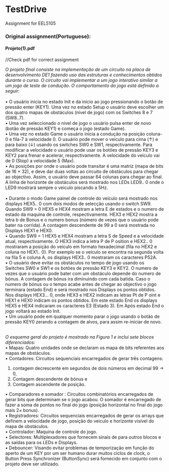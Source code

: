 # TestDrive
Assignment for EEL5105

### Original assignment(Portuguese):
#### Projeto(1).pdf

//Check pdf for correct assignment

*O projeto final consiste na implementação de um circuito na placa de desenvolvimento DE1 fazendo uso das estruturas
e conhecimentos obtidos durante o curso. O circuito vai implementar a um jogo interativo similar a um jogo de teste de
condução. O comportamento do jogo está definido a seguir:<br/>*
<br/>
• O usuário inicia no estado Init e da inicio ao jogo pressionando o botão de pressão enter (KEY1). Uma vez no estado
Setup o usuário deve escolher um dos quatro mapas de obstáculos (nível de jogo) com os Switches 8 e 7 (SW8..7).<br/>
• Uma vez seleccionado o nível de jogo o usuário pulsa enter de novo (botão de pressão KEY1) e começa o jogo (estado
Game).<br/>
• Uma vez no estado Game o usuário inicia a condução na posição coluna-0 e fila-7 à velocidade 0. O usuário pode
mover o veiculo para cima (↑) e para baixo (↓) usando os switches SW0 e SW1, respectivamente. Para modificar
a velocidade o usuário pode usar os botões de pressão KEY3 e KEY2 para frenar e acelerar, respectivamente. A
velocidade do veículo vai de 0 (Stop) a velocidade 5 (Max).<br/>
• As posições por onde o usuário pode transitar é uma matriz (mapa de bits de 16 × 32), e deve dar duas voltas ao
circuito de obstáculos para chegar ao objectivo. Assim, o usuário deve passar 64 colunas para chegar ao final. A
linha de horizonte de obstáculos será mostrado nos LEDs LED9.. 0 onde o LED9 mostrará sempre o veiculo piscando
a 5Hz.<br/><br/>
• Durante o modo Game painel de controle do veículo será mostrado nos displays HEX5.. 0 com dois modos de selecção
usando o switch SW9. Quando SW9 = 0 HEX5 e HEX4 mostram a letra E de estados e o numero de estado da
maquina de controle, respectivamente. HEX3 e HEX2 mostra a letra b de Bonus e o numero bonus (número de
vezes que o usuário pode bater na corrida). A contagem descendente de 99 a 0 será mostrada no Displays HEX1 e
HEX0.<br/>
• Quando SW9 = 1 HEX5 e HEX4 mostram a letra S de Speed e a velocidade atual, respectivamente. O HEX3 indica
a letra P de P osition e HEX2.. 0 mostraram a posição do veiculo em formato hexadecimal (fila no HEX2 e coluna
no HEX1.. 0). Por exemplo se o veículo se encontra na segunda volta na fila 5 e coluna A, os displays HEX3.. 0
mostraram os caracteres P52A.<br/>
• O usuário deve evitar os obstáculos no tempo de jogo usando os Switches SW0 e SW1 e os botões de pressão KEY3
e KEY2. O numero de vezes que o usuário pode bater com um obstáculo depende do numero de bónus. A contagem
de bónus ira diminuindo com cada batida. Caso o numero de bónus ou o tempo acabe antes de chegar ao objectivo
o jogo terminara (estado End) e será mostrado nos Displays os pontos obtidos. Nos displays HEX3... 0, onde HEX3
e HEX2 indicam as letras Pt de P oint e HEX1 e HEX0 indicam os pontos obtidos. Em este estado End os displays
HEX5 e HEX4 indicaram os caracteres E3 (Estado 3). Em Após estado End o jogo voltará ao estado Init.<br/>
• Um usuário pode em qualquer momento parar o jogo usando o botão de pressão KEY0 zerando a contagem de alvos,
para assim re-iniciar de novo.<br/><br/>

*O esquema geral do projeto é mostrado na Figura 1 e inclui sete blocos diferenciados:*<br/>
• Mapas: Quatro unidades onde se declaram os mapa de bits referentes aos mapas de obstáculos.<br/>
• Contadores: Circuitos sequenciais encarregados de gerar três contagens: <br/>
1. contagem decrescente em segundos de dois números em decimal 99 → 0, 
2. Contagem descendente de bónus e 
3. Contagem ascendente de posição.<br/>

• Comparadores e somador : Circuitos combinatórios encarregados de gerar bits que determinam se o jogo acabou.
O somador é encarregado de fazer a soma de pontos no final do jogo (posição horizontal no final do jogo mais 2×
bonus).<br/>
• Registradores: Circuitos sequenciais encarregados de gerar os arrays que definem a velocidade de jogo, posição do
veiculo e horizonte visível do mapa de obstáculos.<br/>
• Controlador: Maquina de controle do jogo.<br/>
• Selectores: Multiplexadores que fornecem sinais de para outros blocos e as saídas para os LEDs e Displays.<br/>
• Debouncer: Visando evitar problemas de temporização em função do aperto de um KEY por um ser humano durar
muitos ciclos de clock, o Button Press Synchronizer (ButtonSync) será fornecido em conjunto com o projeto deve
ser utilizado.
